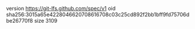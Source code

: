 version https://git-lfs.github.com/spec/v1
oid sha256:3015a65e4228046620708616708c03c25cd892f2bb1bff9fd75706dbe26770f8
size 3109
